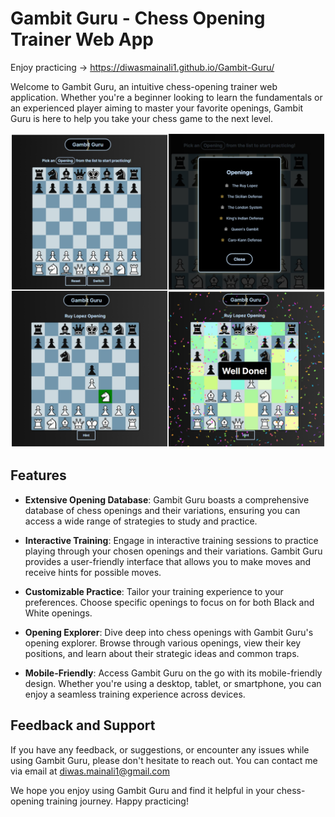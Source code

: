 # Gambit Guru - Chess Opening Trainer Web App
Enjoy practicing -> https://diwasmainali1.github.io/Gambit-Guru/


Welcome to Gambit Guru, an intuitive chess-opening trainer web application. Whether you're a beginner looking to learn the fundamentals or an experienced player aiming to master your favorite openings, Gambit Guru is here to help you take your chess game to the next level.


![](images/GambitGuru.jpg)
## Features 

-   **Extensive Opening Database**: Gambit Guru boasts a comprehensive database of chess openings and their variations, ensuring you can access a wide range of strategies to study and practice.

-   **Interactive Training**: Engage in interactive training sessions to practice playing through your chosen openings and their variations. Gambit Guru provides a user-friendly interface that allows you to make moves and receive hints for possible moves. 

-   **Customizable Practice**: Tailor your training experience to your preferences. Choose specific openings to focus on for both Black and White openings. 

-   **Opening Explorer**: Dive deep into chess openings with Gambit Guru's opening explorer. Browse through various openings, view their key positions, and learn about their strategic ideas and common traps.

-   **Mobile-Friendly**: Access Gambit Guru on the go with its mobile-friendly design. Whether you're using a desktop, tablet, or smartphone, you can enjoy a seamless training experience across devices.

## Feedback and Support

If you have any feedback, or suggestions, or encounter any issues while using Gambit Guru, please don't hesitate to reach out. You can contact me via email at diwas.mainali1@gmail.com

We hope you enjoy using Gambit Guru and find it helpful in your chess-opening training journey. Happy practicing!
